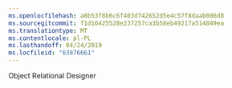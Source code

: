 ```yaml
---
ms.openlocfilehash: a8b53f8b6c6f403d742652d5e4c57f8daab086d8
ms.sourcegitcommit: f1d16425528e237257ca3b58eb49217a514849ea
ms.translationtype: MT
ms.contentlocale: pl-PL
ms.lasthandoff: 04/24/2019
ms.locfileid: "63876661"
---
```

Object Relational Designer